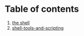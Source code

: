 # Table of contents

1. [the shell](the-shell.md)
2. [shell-tools-and-scripting](shell-tools-and-scripting.md)

